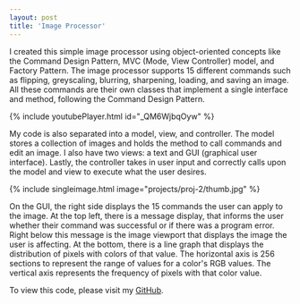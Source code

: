 ```yaml
---
layout: post
title: 'Image Processor'
---
```


I created this simple image processor using object-oriented concepts like the Command Design Pattern,
MVC (Mode, View Controller) model, and Factory Pattern. The image processor supports 15 different commands such as flipping, greyscaling, blurring, sharpening, loading, and saving an image. All these commands are their own classes that implement a single  interface and method, following the Command Design Pattern.

{% include youtubePlayer.html id="_QM6WjbqOyw" %}

My code is also separated into a model, view, and controller. The model stores a collection of images and holds the method to call commands and edit an image. I also have two views: a text and GUI (graphical user interface). Lastly, the controller
takes in user input and correctly calls upon the model and view to execute what the user desires.

{% include singleimage.html image="projects/proj-2/thumb.jpg" %}

On the GUI, the right side displays the 15 commands the user can apply to the image. At the top left, there is a message display, that informs the user whether their command was successful or if there was a program error. Right below this message is the image viewport that displays the image the user is affecting. At the bottom, there is a line graph that displays the distribution of pixels with colors of that value. The horizontal axis is 256 sections to represent the range of values for a color's RGB values. The vertical axis represents the frequency of pixels with that color value.

To view this code, please visit my [GitHub](https://github.com/maialeelemos).

